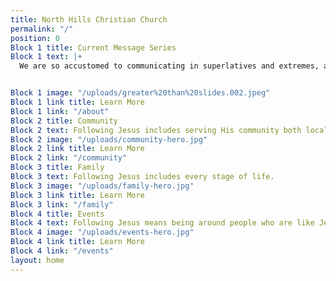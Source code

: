```yaml
---
title: North Hills Christian Church
permalink: "/"
position: 0
Block 1 title: Current Message Series
Block 1 text: |+
  We are so accustomed to communicating in superlatives and extremes, aren’t we? “I am SO INCREDIBLY hungry!” “This is the WORST coffee ever!” “That new Netflix series is LIFE-CHANGING!”  We have cheapened what it really means to be great… and what it really means to be lacking. In this series we will look at who God is in contrast with what we often let define and shape us… and ultimately see what is Greater, and what is Lesser.


Block 1 image: "/uploads/greater%20than%20slides.002.jpeg"
Block 1 link title: Learn More
Block 1 link: "/about"
Block 2 title: Community
Block 2 text: Following Jesus includes serving His community both locally and globally.
Block 2 image: "/uploads/community-hero.jpg"
Block 2 link title: Learn More
Block 2 link: "/community"
Block 3 title: Family
Block 3 text: Following Jesus includes every stage of life.
Block 3 image: "/uploads/family-hero.jpg"
Block 3 link title: Learn More
Block 3 link: "/family"
Block 4 title: Events
Block 4 text: Following Jesus means being around people who are like Jesus.
Block 4 image: "/uploads/events-hero.jpg"
Block 4 link title: Learn More
Block 4 link: "/events"
layout: home
---
```


